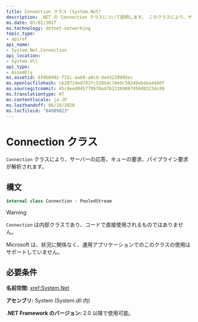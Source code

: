 ```yaml
---
title: Connection クラス (System.Net)
description: .NET の Connection クラスについて説明します。 このクラスにより、サーバーの応答、キューの要求、パイプライン要求が解析されます。 これは、System.NET 名前空間にあります。
ms.date: 05/01/2017
ms.technology: dotnet-networking
topic_type:
- apiref
api_name:
- System.Net.Connection
api_location:
- System.dll
api_type:
- Assembly
ms.assetid: 6f0b8902-f31c-4ab9-a8c9-de43228995ec
ms.openlocfilehash: cb28724ed782fc5395dc74e9c59249ebdea44ddf
ms.sourcegitcommit: 45c8eed045779b70a47b23169897459d0323dc89
ms.translationtype: HT
ms.contentlocale: ja-JP
ms.lasthandoff: 06/18/2020
ms.locfileid: "84989823"
---
```

# <a name="connection-class"></a>Connection クラス

`Connection` クラスにより、サーバーの応答、キューの要求、パイプライン要求が解析されます。

## <a name="syntax"></a>構文
  
```csharp  
internal class Connection : PooledStream
```

> [!WARNING]
> `Connection` は内部クラスであり、コードで直接使用されるものではありません。
>
> Microsoft は、状況に関係なく、運用アプリケーションでのこのクラスの使用はサポートしていません。

## <a name="requirements"></a>必要条件

**名前空間:** <xref:System.Net>

**アセンブリ:** System (System.dll 内)

**.NET Framework のバージョン:** 2.0 以降で使用可能。
